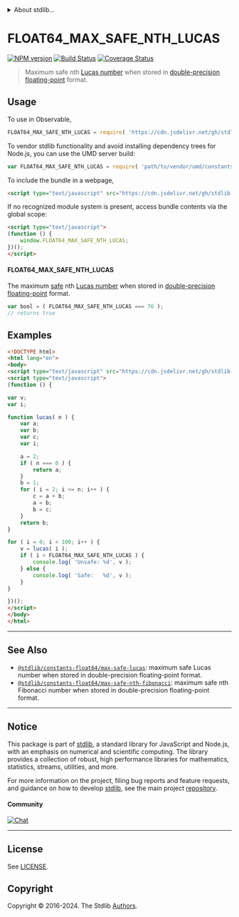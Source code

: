 <!--

@license Apache-2.0

Copyright (c) 2018 The Stdlib Authors.

Licensed under the Apache License, Version 2.0 (the "License");
you may not use this file except in compliance with the License.
You may obtain a copy of the License at

   http://www.apache.org/licenses/LICENSE-2.0

Unless required by applicable law or agreed to in writing, software
distributed under the License is distributed on an "AS IS" BASIS,
WITHOUT WARRANTIES OR CONDITIONS OF ANY KIND, either express or implied.
See the License for the specific language governing permissions and
limitations under the License.

-->


<details>
  <summary>
    About stdlib...
  </summary>
  <p>We believe in a future in which the web is a preferred environment for numerical computation. To help realize this future, we've built stdlib. stdlib is a standard library, with an emphasis on numerical and scientific computation, written in JavaScript (and C) for execution in browsers and in Node.js.</p>
  <p>The library is fully decomposable, being architected in such a way that you can swap out and mix and match APIs and functionality to cater to your exact preferences and use cases.</p>
  <p>When you use stdlib, you can be absolutely certain that you are using the most thorough, rigorous, well-written, studied, documented, tested, measured, and high-quality code out there.</p>
  <p>To join us in bringing numerical computing to the web, get started by checking us out on <a href="https://github.com/stdlib-js/stdlib">GitHub</a>, and please consider <a href="https://opencollective.com/stdlib">financially supporting stdlib</a>. We greatly appreciate your continued support!</p>
</details>

# FLOAT64_MAX_SAFE_NTH_LUCAS

[![NPM version][npm-image]][npm-url] [![Build Status][test-image]][test-url] [![Coverage Status][coverage-image]][coverage-url] <!-- [![dependencies][dependencies-image]][dependencies-url] -->

> Maximum safe nth [Lucas number][lucas-number] when stored in [double-precision floating-point][ieee754] format.



<section class="usage">

## Usage

<!-- eslint-disable id-length -->

To use in Observable,

```javascript
FLOAT64_MAX_SAFE_NTH_LUCAS = require( 'https://cdn.jsdelivr.net/gh/stdlib-js/constants-float64-max-safe-nth-lucas@umd/browser.js' )
```

To vendor stdlib functionality and avoid installing dependency trees for Node.js, you can use the UMD server build:

```javascript
var FLOAT64_MAX_SAFE_NTH_LUCAS = require( 'path/to/vendor/umd/constants-float64-max-safe-nth-lucas/index.js' )
```

To include the bundle in a webpage,

```html
<script type="text/javascript" src="https://cdn.jsdelivr.net/gh/stdlib-js/constants-float64-max-safe-nth-lucas@umd/browser.js"></script>
```

If no recognized module system is present, access bundle contents via the global scope:

```html
<script type="text/javascript">
(function () {
    window.FLOAT64_MAX_SAFE_NTH_LUCAS;
})();
</script>
```

#### FLOAT64_MAX_SAFE_NTH_LUCAS

The maximum [safe][safe-integers] nth [Lucas number][lucas-number] when stored in [double-precision floating-point][ieee754] format.

<!-- eslint-disable id-length -->

```javascript
var bool = ( FLOAT64_MAX_SAFE_NTH_LUCAS === 76 );
// returns true
```

</section>

<!-- /.usage -->

<section class="examples">

## Examples

<!-- eslint-disable id-length -->

<!-- eslint no-undef: "error" -->

```html
<!DOCTYPE html>
<html lang="en">
<body>
<script type="text/javascript" src="https://cdn.jsdelivr.net/gh/stdlib-js/constants-float64-max-safe-nth-lucas@umd/browser.js"></script>
<script type="text/javascript">
(function () {

var v;
var i;

function lucas( n ) {
    var a;
    var b;
    var c;
    var i;

    a = 2;
    if ( n === 0 ) {
        return a;
    }
    b = 1;
    for ( i = 2; i <= n; i++ ) {
        c = a + b;
        a = b;
        b = c;
    }
    return b;
}

for ( i = 0; i < 100; i++ ) {
    v = lucas( i );
    if ( i > FLOAT64_MAX_SAFE_NTH_LUCAS ) {
        console.log( 'Unsafe: %d', v );
    } else {
        console.log( 'Safe:   %d', v );
    }
}

})();
</script>
</body>
</html>
```

</section>

<!-- /.examples -->

<!-- C interface documentation. -->



<!-- Section for related `stdlib` packages. Do not manually edit this section, as it is automatically populated. -->

<section class="related">

* * *

## See Also

-   <span class="package-name">[`@stdlib/constants-float64/max-safe-lucas`][@stdlib/constants/float64/max-safe-lucas]</span><span class="delimiter">: </span><span class="description">maximum safe Lucas number when stored in double-precision floating-point format.</span>
-   <span class="package-name">[`@stdlib/constants-float64/max-safe-nth-fibonacci`][@stdlib/constants/float64/max-safe-nth-fibonacci]</span><span class="delimiter">: </span><span class="description">maximum safe nth Fibonacci number when stored in double-precision floating-point format.</span>

</section>

<!-- /.related -->

<!-- Section for all links. Make sure to keep an empty line after the `section` element and another before the `/section` close. -->


<section class="main-repo" >

* * *

## Notice

This package is part of [stdlib][stdlib], a standard library for JavaScript and Node.js, with an emphasis on numerical and scientific computing. The library provides a collection of robust, high performance libraries for mathematics, statistics, streams, utilities, and more.

For more information on the project, filing bug reports and feature requests, and guidance on how to develop [stdlib][stdlib], see the main project [repository][stdlib].

#### Community

[![Chat][chat-image]][chat-url]

---

## License

See [LICENSE][stdlib-license].


## Copyright

Copyright &copy; 2016-2024. The Stdlib [Authors][stdlib-authors].

</section>

<!-- /.stdlib -->

<!-- Section for all links. Make sure to keep an empty line after the `section` element and another before the `/section` close. -->

<section class="links">

[npm-image]: http://img.shields.io/npm/v/@stdlib/constants-float64-max-safe-nth-lucas.svg
[npm-url]: https://npmjs.org/package/@stdlib/constants-float64-max-safe-nth-lucas

[test-image]: https://github.com/stdlib-js/constants-float64-max-safe-nth-lucas/actions/workflows/test.yml/badge.svg?branch=v0.2.0
[test-url]: https://github.com/stdlib-js/constants-float64-max-safe-nth-lucas/actions/workflows/test.yml?query=branch:v0.2.0

[coverage-image]: https://img.shields.io/codecov/c/github/stdlib-js/constants-float64-max-safe-nth-lucas/main.svg
[coverage-url]: https://codecov.io/github/stdlib-js/constants-float64-max-safe-nth-lucas?branch=main

<!--

[dependencies-image]: https://img.shields.io/david/stdlib-js/constants-float64-max-safe-nth-lucas.svg
[dependencies-url]: https://david-dm.org/stdlib-js/constants-float64-max-safe-nth-lucas/main

-->

[chat-image]: https://img.shields.io/gitter/room/stdlib-js/stdlib.svg
[chat-url]: https://app.gitter.im/#/room/#stdlib-js_stdlib:gitter.im

[stdlib]: https://github.com/stdlib-js/stdlib

[stdlib-authors]: https://github.com/stdlib-js/stdlib/graphs/contributors

[umd]: https://github.com/umdjs/umd
[es-module]: https://developer.mozilla.org/en-US/docs/Web/JavaScript/Guide/Modules

[deno-url]: https://github.com/stdlib-js/constants-float64-max-safe-nth-lucas/tree/deno
[deno-readme]: https://github.com/stdlib-js/constants-float64-max-safe-nth-lucas/blob/deno/README.md
[umd-url]: https://github.com/stdlib-js/constants-float64-max-safe-nth-lucas/tree/umd
[umd-readme]: https://github.com/stdlib-js/constants-float64-max-safe-nth-lucas/blob/umd/README.md
[esm-url]: https://github.com/stdlib-js/constants-float64-max-safe-nth-lucas/tree/esm
[esm-readme]: https://github.com/stdlib-js/constants-float64-max-safe-nth-lucas/blob/esm/README.md
[branches-url]: https://github.com/stdlib-js/constants-float64-max-safe-nth-lucas/blob/main/branches.md

[stdlib-license]: https://raw.githubusercontent.com/stdlib-js/constants-float64-max-safe-nth-lucas/main/LICENSE

[safe-integers]: http://www.2ality.com/2013/10/safe-integers.html

[lucas-number]: https://en.wikipedia.org/wiki/Lucas_number

[ieee754]: https://en.wikipedia.org/wiki/IEEE_754-1985

<!-- <related-links> -->

[@stdlib/constants/float64/max-safe-lucas]: https://github.com/stdlib-js/constants-float64-max-safe-lucas/tree/umd

[@stdlib/constants/float64/max-safe-nth-fibonacci]: https://github.com/stdlib-js/constants-float64-max-safe-nth-fibonacci/tree/umd

<!-- </related-links> -->

</section>

<!-- /.links -->
